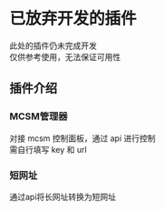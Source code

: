 # 已放弃开发的插件

此处的插件仍未完成开发  
仅供参考使用，无法保证可用性

## 插件介绍

### MCSM管理器

对接 mcsm 控制面板，通过 api 进行控制  
需自行填写 key 和 url

### 短网址

通过api将长网址转换为短网址
